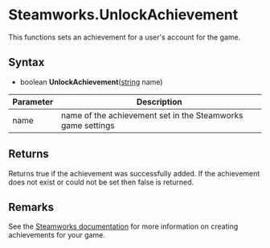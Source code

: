 # Steamworks.UnlockAchievement

This functions sets an achievement for a user's account for the game.

## Syntax

- boolean **UnlockAchievement**([string](https://www.lua.org/manual/5.4/manual.html#6.4) name)

| Parameter | Description |
|---|---|
| name | name of the achievement set in the Steamworks game settings |

## Returns

Returns true if the achievement was successfully added. If the achievement does not exist or could not be set then false is returned.

## Remarks

See the [Steamworks documentation](https://partner.steamgames.com/doc/features/achievements/ach_guide) for more information on creating achievements for your game.
